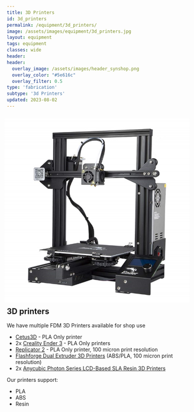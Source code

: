 ```yaml
---
title: 3D Printers
id: 3d_printers
permalink: /equipment/3d_printers/
image: /assets/images/equipment/3d_printers.jpg
layout: equipment
tags: equipment
classes: wide
header:
header:
  overlay_image: /assets/images/header_synshop.png
  overlay_color: "#5e616c"
  overlay_filter: 0.5
type: 'fabrication'
subtype: '3d Printers'
updated: 2023-08-02
---
```

<img align="right" width="500" height="500" src="/assets/images/equipment/3d_printers.jpg" style="padding: 10px">

## 3D printers

We have multiple FDM 3D Printers available for shop use

- [Cetus3D](https://www.cetus3d.com/) - PLA Only printer
- 2x [Creality Ender 3](https://www.creality.com/products/ender-3-3d-printer) - PLA Only printers
- [Replicator 2](https://www.makerbot.com/) - PLA Only printer, 100 micron print resolution
- [Flashforge Dual Extruder 3D Printers](https://store.flashforge.com/) (ABS/PLA, 100 micron print resolution)
- 2x [Anycubic Photon Series LCD-Based SLA Resin 3D Printers](https://www.anycubic.com/collections/anycubic-photon-3d-printers/products/anycubic-photon-3d-printer)

Our printers support:
- PLA
- ABS
- Resin